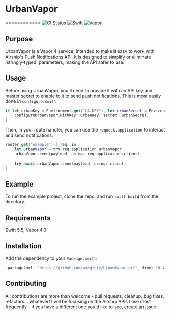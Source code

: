 # UrbanVapor
============
![CI Status](https://github.com/wmcginty/UrbanVapor/actions/workflows/main.yml/badge.svg)
![Swift](http://img.shields.io/badge/swift-5.5-brightgreen.svg)
![Vapor](http://img.shields.io/badge/vapor-4.0-brightgreen.svg)

## Purpose
UrbanVapor is a Vapor 4 service, intended to make it easy to work with Airship's Push Notifications API. It is designed to simplify or eliminate 'stringly-typed' parameters, making the API safer to use.

## Usage
Before using UrbanVapor, you'll need to provide it with an API key and master secret to enable to it to send push notifications. This is most easily done in `configure.swift`

```swift
if let urbanKey = Environment.get("UA_KEY"), let urbanSecret = Environment.get("UA_SECRET") {
    configureUrbanVapor(withKey: urbanKey, secret: urbanSecret)
}
```

Then, in your route handler, you can use the `request.application` to interact and send notifications.

```swift
router.get("example") { req  in
    let urbanVapor = try req.application.urbanVapor
    urbanVapor.send(payload, using: req.application.client)
    
    try await urbanVapor.send(payload, using: client)
}
```

## Example

To run the example project, clone the repo, and run `swift build` from the directory.

## Requirements

Swift 5.5, Vapor 4.0

## Installation

Add the dependency to your `Package.swift`:

```swift
.package(url: "https://github.com/wmcginty/UrbanVapor.git", from: "0.4.0")
```

## Contributing

All contributions are more than welcome - pull requests, cleanup, bug fixes, refactors... whatever! I will be focusing on the Airship APIs I use most frequently - if you have a different one you'd like to see, create an issue.
